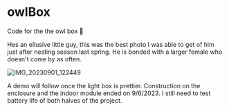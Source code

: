 # owlBox
Code for the the owl box 🐧 

Hes an ellusive little guy, this was the best photo I was able to get of him just after nesting season last spring. He is bonded with a larger female who doesn't come by as often. 

![IMG_20230901_122449](https://github.com/michaelLukasik/owlBox/assets/138163589/30053887-dec5-45c2-8240-092e2bcee013)


A demo will follow once the light box is prettier. Construction on the enclosure and the indoor module ended on 9/6/2023. I still need to test battery life of both halves of the project. 
